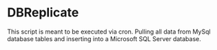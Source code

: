 # DBReplicate
This script is meant to be executed via cron. Pulling all data from MySql database tables and inserting into a Microsoft SQL Server database.
